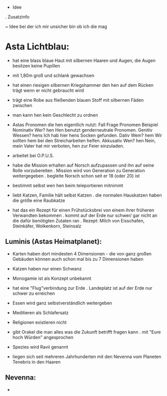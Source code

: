 - Idee

. Zusatzinfo

~ Idee bei der ich mir unsicher bin ob ich die mag

# Asta Lichtblau:

- hat eine blass blaue Haut mit silbernen Haaren und Augen, die Augen besitzen keine Pupillen 

- mit 1,80m groß und schlank gewachsen 

- hat einen riesigen silbernen Kriegshammer den hen auf dem Rücken trägt wenn er nicht gebraucht wird

- trägt eine Robe aus fließenden blauen Stoff mit silbernen Fäden zwischen

- man kann hen kein Geschlecht zu ordnen

- Astas Pronomen die hen eigentlich nutzt:
	Fall		Frage		Pronomen	Beispiel
	Nominativ	Wer?		hen		Hen benutzt genderneutrale Pronomen.
	Genitiv		Wessen?		hens		Ich hab hier hens Socken gefunden.
	Dativ		Wem?		hem		Wir sollten hem bei den Streicharbeiten helfen.
	Akkusativ	Wen?		hen		Nein, mein Vater hat mir verboten, hen zur Feier einzuladen. 

- arbeitet bei O.P.U.S.

- habe die Mission erhalten auf Norsch aufzupassen und ihn auf seine Rolle vorzubereiten
	. Mission wird von Generation zu Generation weitergegeben
	. begleite Norsch schon seit er 18 (oder 20) ist


- bestimmt selbst wen hen beim teleportieren mitnimmt

- liebt Katzen, Familie hält selbst Katzen 
	. die normalen Hauskatzen haben die größe eine Raubkatze

- hat das ein Rezept für einen Frühstücksbrei von einem ihrer früheren Verwandten bekommen 
	. kommt auf der Erde nur schwer/ gar nicht an die dafür benötigten Zutaten ran 
	. Rezept: Milch von Eisschafen, Steinkäfer, Wolkenkorn, Steinsalz


## Luminis (Astas Heimatplanet):

- Karten haben dort mindesten 4 Dimensionen - die von ganz großen Gebäuden können auch schon mal bis zu 7 Dimensionen haben

- Katzen haben nur einen Schwanz

- Monogamie ist als Konzept unbekannt

- hat eine "Flug"verbindung zur Erde
	. Landeplatz ist auf der Erde nur schwer zu erreichen

- Essen wird ganz selbstverständlich weitergeben

- Meditieren als Schlafersatz

- Religionen existieren nicht

- gibt Orakel die man alles was die Zukunft betrifft fragen kann
	. mit "Eure hoch Würden" angesprochen	

- Spezies wird Ravii genannt

- liegen sich seit mehreren Jahrhunderten mit den Nevenna vom Planeten Tenebris in den Haaren

##

## Nevenna:

- 
